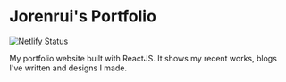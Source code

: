 # Jorenrui's Portfolio

[![Netlify Status](https://api.netlify.com/api/v1/badges/cebe9f23-80a2-4168-a72f-2ad8acc74056/deploy-status)](https://app.netlify.com/sites/jorenrui/deploys)

My portfolio website built with ReactJS. It shows my recent works, blogs I've written and designs I made.
